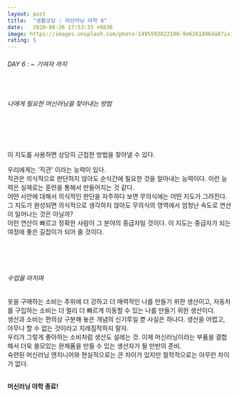 ```yaml
---
layout: post
title:  "생활코딩 : 머신러닝 야학 6"
date:   2020-08-26 17:53:33 +0830
image: https://images.unsplash.com/photo-1495592822108-9e6261896da8?ixid=MnwxMjA3fDB8MHxzZWFyY2h8M3x8bWFjaGluZSUyMGxlYXJuaW5nfGVufDB8fDB8fA%3D%3D&ixlib=rb-1.2.1&auto=format&fit=crop&w=500&q=60
rating: 5
---
```


###### DAY 6 : ~ 기여자 까지

<br>

###### 나에게 필요한 머신러닝을 찾아내는 방법

​

<br>

이 지도를 사용하면 상당히 근접한 방법을 찾아낼 수 있다.

우리에게는 '직관' 이라는 능력이 있다.  
직관은 의식적으로 판단하지 않아도 순식간에 필요한 것을 알아내는 능력이다. 이런 능력은 실제로는 훈련을 통해서 만들어지는 것 같다.  
어떤 사안에 대해서 의식적인 판단을 자주하다 보면 무의식에는 어떤 지도가 그려진다. 그 지도가 완성되면 의식적으로 생각하지 않아도 무의식의 영역에서 엄청난 속도로 연산이 일어나는 것은 아닐까?  
이런 연산이 빠르고 정확한 사람이 그 분야의 중급자일 것이다. 이 지도는 중급자가 되는 여정에 좋은 길잡이가 되어 줄 것이다.  

<br>
<br>
​

###### 수업을 마치며


옷을 구매하는 소비는 추위에 더 강하고 더 매력적인 나를 만들기 위한 생산이고, 자동차를 구입하는 소비는 더 멀리 더 빠르게 이동할 수 있는 나를 만들기 위한 생산이다.  
생산과 소비는 편의상 구분해 놓은 개념의 신기루일 뿐 사실은 하나다. 생산을 어렵고, 아무나 할 수 없는 것이라고 지레짐작하지 말자.  
우리가 그렇게 좋아하는 소비처럼 생산도 설레는 것. 이제 머신러닝이라는 부품을 결합해서 더욱 쓸모있는 완제품을 만들 수 있는 생산자가 될 만반의 준비.  
숙련된 머신러닝 엔지니어와 현실적으로는 큰 차이가 있지만 철학적으로는 아무런 차이가 없다. 
<br>
<br>


**머신러닝 야학 종료!**